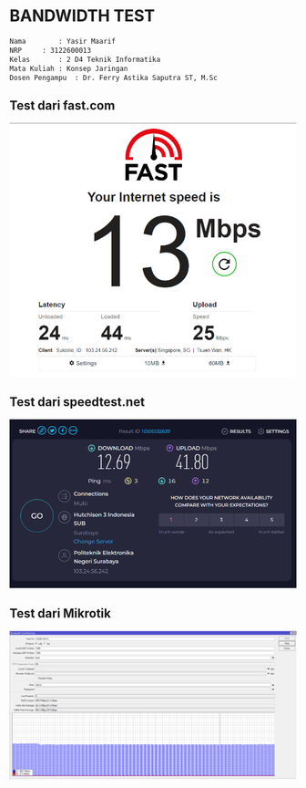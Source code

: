 # BANDWIDTH TEST

    Nama		: Yasir Maarif
    NRP		: 3122600013
    Kelas		: 2 D4 Teknik Informatika
    Mata Kuliah	: Konsep Jaringan
    Dosen Pengampu	: Dr. Ferry Astika Saputra ST, M.Sc

## Test dari fast.com

<div align="center">
<img src="./assets/fast.png">
</div>

## Test dari speedtest.net

<div align="center">
<img src="./assets/tes.png">
</div>

## Test dari Mikrotik

<div align="center">
<img src="./assets/mikrotik (1).png">
</div>
